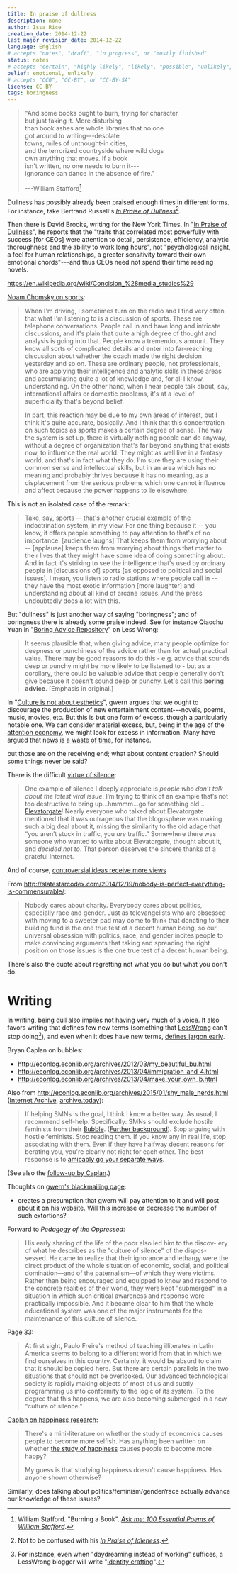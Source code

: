 ```yaml
---
title: In praise of dullness
description: none
author: Issa Rice
creation_date: 2014-12-22
last_major_revision_date: 2014-12-22
language: English
# accepts "notes", "draft", "in progress", or "mostly finished"
status: notes
# accepts "certain", "highly likely", "likely", "possible", "unlikely", "highly unlikely", "remote", "impossible", "log", "emotional", or "fiction"
belief: emotional, unlikely
# accepts "CC0", "CC-BY", or "CC-BY-SA"
license: CC-BY
tags: boringness
---
```


> "And some books ought to burn, trying for character\
> but just faking it. More disturbing\
> than book ashes are whole libraries that no one\
> got around to writing---desolate\
> towns, miles of unthought-in cities,\
> and the terrorized countryside where wild dogs\
> own anything that moves. If a book\
> isn't written, no one needs to burn it---\
> ignorance can dance in the absence of fire."
>
> ---William Stafford[^stafford]

[^stafford]: William Stafford.
"Burning a Book".
[*Ask me: 100 Essential Poems of William Stafford*](https://books.google.com/books?id=AaOxAAAAQBAJ&lpg=PT108&ots=TYENZlX5rT&dq=burning%20a%20book%20stafford&pg=PT108#v=onepage&q=burning%20a%20book%20stafford&f=false).

<!--
    argue for something like "people should be more boring" in the sense that "in order to do important things, one must become boring (as a side-effect)", per vipul.
-->

Dullness has possibly already been praised enough times in different forms.
For instance, take Bertrand Russell's [*In Praise of Dullness*](https://books.google.com/books?id=_qfrAgAAQBAJ&lpg=PA70&ots=-BIIsJkOot&dq=bertrand%20russell%20in%20praise%20of%20dullness&pg=PA70#v=onepage&q&f=false)[^idleness].

[^idleness]: Not to be confused with his [*In Praise of Idleness*](http://www.zpub.com/notes/idle.html).

Then there is David Brooks, writing for the New York Times.
In "[In Praise of Dullness](http://www.nytimes.com/2009/05/19/opinion/19brooks.html)", he reports that the "traits that correlated most powerfully with success \[for CEOs\] were attention to detail, persistence, efficiency, analytic thoroughness and the ability to work long hours", not "psychological insight, a feel for human relationships, a greater sensitivity toward their own emotional chords"---and thus CEOs need not spend their time reading novels.


<https://en.wikipedia.org/wiki/Concision_%28media_studies%29>



[Noam Chomsky on sports](http://www.alternet.org/noam-chomsky-why-americans-know-so-much-about-sports-so-little-about-world-affairs):

> When I'm driving, I sometimes turn on the radio and I find very often that what I'm listening to is a discussion of sports. These are telephone conversations. People call in and have long and intricate discussions, and it's plain that quite a high degree of thought and analysis is going into that. People know a tremendous amount. They know all sorts of complicated details and enter into far-reaching discussion about whether the coach made the right decision yesterday and so on. These are ordinary people, not professionals, who are applying their intelligence and analytic skills in these areas and accumulating quite a lot of knowledge and, for all I know, understanding. On the other hand, when I hear people talk about, say, international affairs or domestic problems, it's at a level of superficiality that's beyond belief.
> 
> In part, this reaction may be due to my own areas of interest, but I think it's quite accurate, basically. And I think that this concentration on such topics as sports makes a certain degree of sense. The way the system is set up, there is virtually nothing people can do anyway, without a degree of organization that's far beyond anything that exists now, to influence the real world. They might as well live in a fantasy world, and that's in fact what they do. I'm sure they are using their common sense and intellectual skills, but in an area which has no meaning and probably thrives because it has no meaning, as a displacement from the serious problems which one cannot influence and affect because the power happens to lie elsewhere.

This is not an isolated case of the remark:

> Take, say, sports -- that's another crucial example of the indoctrination system, in my view. For one thing because it -- you know, it offers people something to pay attention to that's of no importance. [audience laughs] That keeps them from worrying about -- [applause] keeps them from worrying about things that matter to their lives that they might have some idea of doing something about. And in fact it's striking to see the intelligence that's used by ordinary people in [discussions of] sports [as opposed to political and social issues]. I mean, you listen to radio stations where people call in -- they have the most exotic information [more laughter] and understanding about all kind of arcane issues. And the press undoubtedly does a lot with this.

But "dullness" is just another way of saying "boringness"; and of boringness there is already some praise indeed.
See for instance Qiaochu Yuan in "[Boring Advice Repository](http://lesswrong.com/lw/gx5/boring_advice_repository/)" on Less Wrong:

> It seems plausible that, when giving advice, many people optimize for deepness or punchiness of the advice rather than for actual practical value. There may be good reasons to do this - e.g. advice that sounds deep or punchy might be more likely to be listened to - but as a corollary, there could be valuable advice that people generally don't give because it doesn't sound deep or punchy. Let's call this **boring advice**.
\[Emphasis in original.\]

In "[Culture is not about esthetics](http://www.gwern.net/Culture%20is%20not%20about%20Esthetics)", gwern argues that we ought to discourage the production of new entertainment content---novels, poems, music, movies, etc.
But this is but one form of excess, though a particularly notable one.
We can consider material excess, but, being in the age of the [attention economy](!w), we might look for excess in information.
Many have argued that [news is a waste of time](http://econlog.econlib.org/archives/2011/03/the_case_agains_6.html), for instance.

but those are on the receiving end; what about content creation?
Should some things never be said?

There is the difficult [virtue of silence](http://slatestarcodex.com/2013/06/14/the-virtue-of-silence/):


> One example of silence I deeply appreciate is *people who don’t talk
> about the latest viral issue*. I’m trying to think of an example that’s
> not too destructive to bring up…hmmmm…go for something
> old…[Elevatorgate](http://en.wikipedia.org/wiki/Elevatorgate#Elevator_incident)!
> Nearly everyone who talked about Elevatorgate mentioned that it was
> outrageous that the blogosphere was making such a big deal about it,
> missing the similarity to the old adage that “you aren’t stuck in
> traffic, you *are* traffic.” Somewhere there was someone who wanted to
> write about Elevatorgate, thought about it, and *decided not to*. That
> person deserves the sincere thanks of a grateful Internet.

And of course, [controversial ideas receive more views](http://slatestarcodex.com/2014/12/17/the-toxoplasma-of-rage/)

From <http://slatestarcodex.com/2014/12/19/nobody-is-perfect-everything-is-commensurable/>:

> Nobody cares about charity. Everybody cares about politics, especially race and gender. Just as televangelists who are obsessed with moving to a sweeter pad may come to think that donating to their building fund is the one true test of a decent human being, so our universal obsession with politics, race, and gender incites people to make convincing arguments that taking and spreading the right position on those issues is the one true test of a decent human being.

There's also the quote about regretting not what you do but what you don't do.

# Writing

In writing, being dull also implies not having very much of a voice.
It also favors writing that defines few new terms (something that [LessWrong]() can't stop doing[^lw]), and even when it does have new terms, [defines jargon early](define-jargon-early).

[^lw]: For instance, even when "daydreaming instead of working" suffices, a LessWrong blogger will write "[identity crafting](http://lesswrong.com/r/discussion/lw/lgi/identity_crafting/)".


Bryan Caplan on bubbles:

- <http://econlog.econlib.org/archives/2012/03/my_beautiful_bu.html>
- <http://econlog.econlib.org/archives/2013/04/immigration_and_4.html>
- <http://econlog.econlib.org/archives/2013/04/make_your_own_b.html>

Also from <http://econlog.econlib.org/archives/2015/01/shy_male_nerds.html> ([Internet Archive](https://web.archive.org/web/20150104060638/http://econlog.econlib.org/archives/2015/01/shy_male_nerds.html), [archive.today](https://archive.today/Zwp0P)):


> If helping SMNs is the goal, I think I know a better way.  As usual, I
> recommend self-help.  Specifically: SMNs should exclude hostile
> feminists from their
> [Bubble](http://econlog.econlib.org/archives/2013/04/make_your_own_b.html). 
> ([Further background](http://econlog.econlib.org/archives/2012/03/my_beautiful_bu.html)). 
> Stop arguing with hostile feminists.  Stop reading them.  If you know
> any in real life, stop associating with them.  Even if they have halfway
> decent reasons for berating you, you're clearly not right for each
> other.  The best response is to [amicably go your separate
> ways](http://econlog.econlib.org/archives/2014/02/the_futility_of.html). 

(See also the [follow-up by Caplan](http://econlog.econlib.org/archives/2015/01/shy_male_nerds_1.html).)

Thoughts on [gwern's blackmailing page](http://www.gwern.net/Blackmail):

- creates a presumption that gwern will pay attention to it and will post about it on his website.
Will this increase or decrease the number of such extortions?

Forward to *Pedagogy of the Oppressed*:

> His early sharing of the life of the poor also led him to the discov-
> ery of what he describes as the "culture of silence" of the dispos-
> sessed. He came to realize that their ignorance and lethargy were
> the direct product of the whole situation of economic, social, and
> political domination—and of the paternalism—of which they were
> victims. Rather than being encouraged and equipped to know and
> respond to the concrete realities of their world, they were kept
> "submerged" in a situation in which such critical awareness and
> response were practically impossible. And it became clear to him
> that the whole educational system was one of the major instruments
> for the maintenance of this culture of silence.

Page 33:

> At first sight, Paulo Freire's method of teaching illiterates in Latin
> America seems to belong to a different world from that in which we
> find ourselves in this country. Certainly, it would be absurd to claim
> that it should be copied here. But there are certain parallels in
> the two situations that should not be overlooked. Our advanced
> technological society is rapidly making objects of most of us and
> subtly programming us into conformity to the logic of its system. To
> the degree that this happens, we are also becoming submerged in
> a new "culture of silence."

[Caplan on happiness research](http://econlog.econlib.org/archives/2006/11/does_happiness.html):

> There's a mini-literature on whether the study of economics causes
> people to become more selfish. Has anything been written on whether [the
> study of happiness](http://happinesspolicy.com/) causes people to become
> more happy?
> 
> My guess is that studying happiness doesn't cause happiness. Has anyone
> shown otherwise?

Similarly, does talking about politics/feminism/gender/race actually advance our knowledge of these issues?
